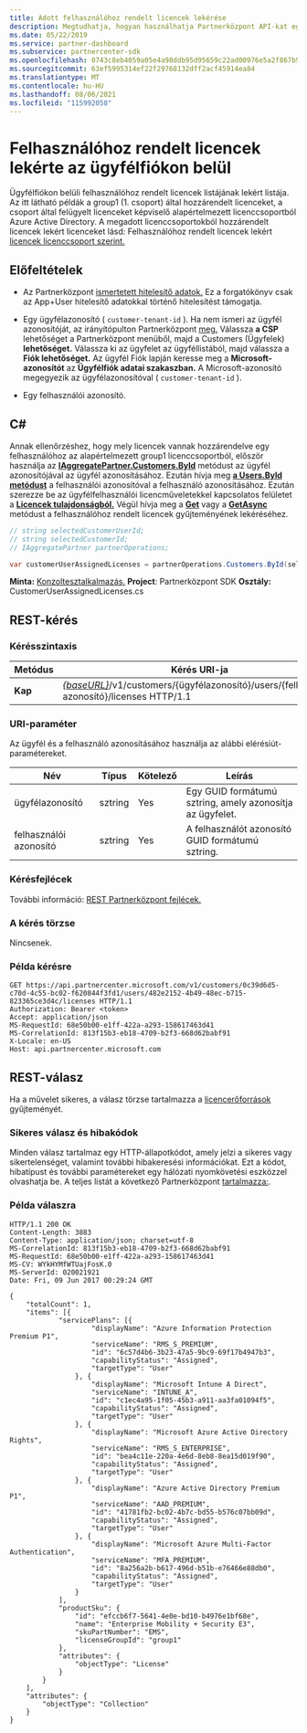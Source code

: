 ```yaml
---
title: Adott felhasználóhoz rendelt licencek lekérése
description: Megtudhatja, hogyan használhatja Partnerközpont API-kat egy ügyfélfiókon belüli felhasználóhoz rendelt licencek listájának lekért listájához.
ms.date: 05/22/2019
ms.service: partner-dashboard
ms.subservice: partnercenter-sdk
ms.openlocfilehash: 0743c8eb4059a05e4a98ddb95d95659c22ad00976e5a2f867b93d5e0296371bb
ms.sourcegitcommit: 63ef5995314ef22f29768132dff2acf45914ea84
ms.translationtype: MT
ms.contentlocale: hu-HU
ms.lasthandoff: 08/06/2021
ms.locfileid: "115992058"
---
```

# <a name="get-licenses-assigned-to-a-user-within-a-customer-account"></a>Felhasználóhoz rendelt licencek lekérte az ügyfélfiókon belül

Ügyfélfiókon belüli felhasználóhoz rendelt licencek listájának lekért listája. Az itt látható példák a group1 (1. csoport) által hozzárendelt licenceket, a csoport által felügyelt licenceket képviselő alapértelmezett licenccsoportból Azure Active Directory. A megadott licenccsoportokból hozzárendelt licencek lekért licenceket lásd: Felhasználóhoz rendelt licencek lekért [licencek licenccsoport szerint.](get-licenses-assigned-to-a-user-by-license-group.md)

## <a name="prerequisites"></a>Előfeltételek

- Az Partnerközpont [ismertetett hitelesítő adatok.](partner-center-authentication.md) Ez a forgatókönyv csak az App+User hitelesítő adatokkal történő hitelesítést támogatja.

- Egy ügyfélazonosító ( `customer-tenant-id` ). Ha nem ismeri az ügyfél azonosítóját, az irányítópulton Partnerközpont [meg.](https://partner.microsoft.com/dashboard) Válassza **a CSP** lehetőséget a Partnerközpont menüből, majd a Customers (Ügyfelek) **lehetőséget.** Válassza ki az ügyfelet az ügyféllistából, majd válassza a **Fiók lehetőséget.** Az ügyfél Fiók lapján keresse meg a **Microsoft-azonosítót** az **Ügyfélfiók adatai szakaszban.** A Microsoft-azonosító megegyezik az ügyfélazonosítóval ( `customer-tenant-id` ).

- Egy felhasználói azonosító.

## <a name="c"></a>C\#

Annak ellenőrzéshez, hogy mely licencek vannak hozzárendelve egy felhasználóhoz az alapértelmezett group1 licenccsoportból, először használja az [**IAggregatePartner.Customers.ById**](/dotnet/api/microsoft.store.partnercenter.customers.icustomercollection.byid) metódust az ügyfél azonosítójával az ügyfél azonosításához. Ezután hívja meg [**a Users.ById metódust**](/dotnet/api/microsoft.store.partnercenter.customerusers.icustomerusercollection.byid) a felhasználói azonosítóval a felhasználó azonosításához. Ezután szerezze be az ügyfélfelhasználói licencműveletekkel kapcsolatos felületet a [**Licencek tulajdonságból.**](/dotnet/api/microsoft.store.partnercenter.customerusers.icustomeruser.licenses) Végül hívja meg a [**Get**](/dotnet/api/microsoft.store.partnercenter.customerusers.icustomeruserlicensecollection.get) vagy a [**GetAsync**](/dotnet/api/microsoft.store.partnercenter.customerusers.icustomeruserlicensecollection.getasync) metódust a felhasználóhoz rendelt licencek gyűjteményének lekéréséhez.

``` csharp
// string selectedCustomerUserId;
// string selectedCustomerId;
// IAggregatePartner partnerOperations;

var customerUserAssignedLicenses = partnerOperations.Customers.ById(selectedCustomerId).Users.ById(selectedCustomerUserId).Licenses.Get();
```

**Minta:** [Konzoltesztalkalmazás.](console-test-app.md) **Project**: Partnerközpont SDK **Osztály:** CustomerUserAssignedLicenses.cs

## <a name="rest-request"></a>REST-kérés

### <a name="request-syntax"></a>Kérésszintaxis

| Metódus  | Kérés URI-ja                                                                                              |
|---------|----------------------------------------------------------------------------------------------------------|
| **Kap** | [*{baseURL}*](partner-center-rest-urls.md)/v1/customers/{ügyfélazonosító}/users/{felhasználói azonosító}/licenses HTTP/1.1 |

### <a name="uri-parameter"></a>URI-paraméter

Az ügyfél és a felhasználó azonosításához használja az alábbi elérésiút-paramétereket.

| Név        | Típus   | Kötelező | Leírás                                           |
|-------------|--------|----------|-------------------------------------------------------|
| ügyfélazonosító | sztring | Yes      | Egy GUID formátumú sztring, amely azonosítja az ügyfelet. |
| felhasználói azonosító     | sztring | Yes      | A felhasználót azonosító GUID formátumú sztring.     |

### <a name="request-headers"></a>Kérésfejlécek

További információ: [REST Partnerközpont fejlécek.](headers.md)

### <a name="request-body"></a>A kérés törzse

Nincsenek.

### <a name="request-example"></a>Példa kérésre

```http
GET https://api.partnercenter.microsoft.com/v1/customers/0c39d6d5-c70d-4c55-bc02-f620844f3fd1/users/482e2152-4b49-48ec-b715-823365ce3d4c/licenses HTTP/1.1
Authorization: Bearer <token>
Accept: application/json
MS-RequestId: 68e50b00-e1ff-422a-a293-158617463d41
MS-CorrelationId: 813f15b3-eb18-4709-b2f3-668d62babf91
X-Locale: en-US
Host: api.partnercenter.microsoft.com
```

## <a name="rest-response"></a>REST-válasz

Ha a művelet sikeres, a válasz törzse tartalmazza a [licencerőforrások](license-resources.md#license) gyűjteményét.

### <a name="response-success-and-error-codes"></a>Sikeres válasz és hibakódok

Minden válasz tartalmaz egy HTTP-állapotkódot, amely jelzi a sikeres vagy sikertelenséget, valamint további hibakeresési információkat. Ezt a kódot, hibatípust és további paramétereket egy hálózati nyomkövetési eszközzel olvashatja be. A teljes listát a következő Partnerközpont [tartalmazza:](error-codes.md).

### <a name="response-example"></a>Példa válaszra

```http
HTTP/1.1 200 OK
Content-Length: 3883
Content-Type: application/json; charset=utf-8
MS-CorrelationId: 813f15b3-eb18-4709-b2f3-668d62babf91
MS-RequestId: 68e50b00-e1ff-422a-a293-158617463d41
MS-CV: WYkHYMfWTUajFosK.0
MS-ServerId: 020021921
Date: Fri, 09 Jun 2017 00:29:24 GMT

{
    "totalCount": 1,
    "items": [{
            "servicePlans": [{
                    "displayName": "Azure Information Protection Premium P1",
                    "serviceName": "RMS_S_PREMIUM",
                    "id": "6c57d4b6-3b23-47a5-9bc9-69f17b4947b3",
                    "capabilityStatus": "Assigned",
                    "targetType": "User"
                }, {
                    "displayName": "Microsoft Intune A Direct",
                    "serviceName": "INTUNE_A",
                    "id": "c1ec4a95-1f05-45b3-a911-aa3fa01094f5",
                    "capabilityStatus": "Assigned",
                    "targetType": "User"
                }, {
                    "displayName": "Microsoft Azure Active Directory Rights",
                    "serviceName": "RMS_S_ENTERPRISE",
                    "id": "bea4c11e-220a-4e6d-8eb8-8ea15d019f90",
                    "capabilityStatus": "Assigned",
                    "targetType": "User"
                }, {
                    "displayName": "Azure Active Directory Premium P1",
                    "serviceName": "AAD_PREMIUM",
                    "id": "41781fb2-bc02-4b7c-bd55-b576c07bb09d",
                    "capabilityStatus": "Assigned",
                    "targetType": "User"
                }, {
                    "displayName": "Microsoft Azure Multi-Factor Authentication",
                    "serviceName": "MFA_PREMIUM",
                    "id": "8a256a2b-b617-496d-b51b-e76466e88db0",
                    "capabilityStatus": "Assigned",
                    "targetType": "User"
                }
            ],
            "productSku": {
                "id": "efccb6f7-5641-4e0e-bd10-b4976e1bf68e",
                "name": "Enterprise Mobility + Security E3",
                "skuPartNumber": "EMS",
                "licenseGroupId": "group1"
            },
            "attributes": {
                "objectType": "License"
            }
        }
    ],
    "attributes": {
        "objectType": "Collection"
    }
}
```